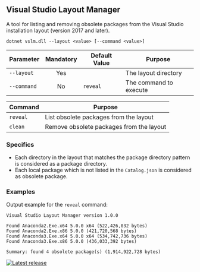 ## Visual Studio Layout Manager

A tool for listing and removing obsolete packages from the Visual Studio installation layout (version 2017 and later). 

```
dotnet vslm.dll --layout <value> [--command <value>]
```

Parameter | Mandatory | Default Value | Purpose
--- | :---: | --- | ---
`--layout` | Yes | | The layout directory
`--command` | No | `reveal` | The command to execute

Command | Purpose
--- | ---
`reveal` | List obsolete packages from the layout
`clean` | Remove obsolete packages from the layout

### Specifics

- Each directory in the layout that matches the package directory pattern is considered as a package directory.
- Each local package which is not listed in the `Catalog.json` is considered as obsolete package.

### Examples

Output example for the `reveal` command:

```
Visual Studio Layout Manager version 1.0.0

Found Anaconda2.Exe.x64 5.0.0 x64 (522,426,032 bytes)
Found Anaconda2.Exe.x86 5.0.0 (421,720,568 bytes)
Found Anaconda3.Exe.x64 5.0.0 x64 (534,742,736 bytes)
Found Anaconda3.Exe.x86 5.0.0 (436,033,392 bytes)

Summary: found 4 obsolete package(s) (1,914,922,728 bytes)
```

[![Latest release](https://img.shields.io/github/release/alexanderkozlenko/vs-layout-manager.svg?style=flat-square)](https://github.com/alexanderkozlenko/vs-layout-manager/releases)